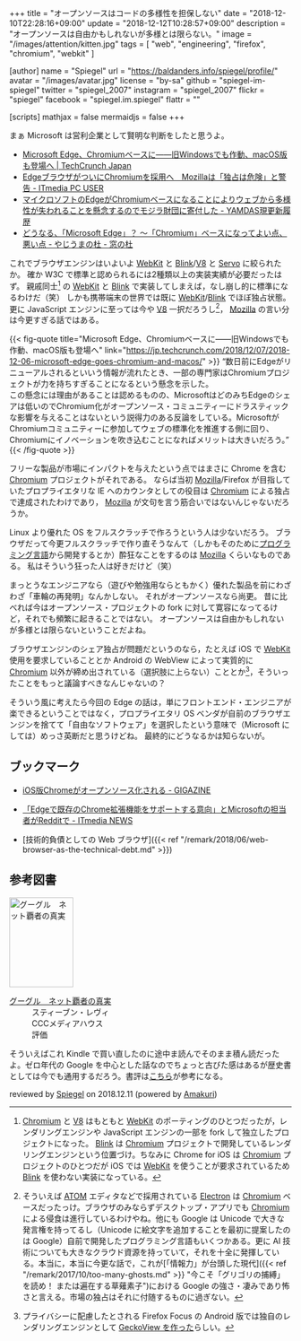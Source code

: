 +++
title = "オープンソースはコードの多様性を担保しない"
date = "2018-12-10T22:28:16+09:00"
update = "2018-12-12T10:28:57+09:00"
description = "オープンソースは自由かもしれないが多様とは限らない。"
image = "/images/attention/kitten.jpg"
tags = [ "web", "engineering", "firefox", "chromium", "webkit" ]

[author]
  name      = "Spiegel"
  url       = "https://baldanders.info/spiegel/profile/"
  avatar    = "/images/avatar.jpg"
  license   = "by-sa"
  github    = "spiegel-im-spiegel"
  twitter   = "spiegel_2007"
  instagram = "spiegel_2007"
  flickr    = "spiegel"
  facebook  = "spiegel.im.spiegel"
  flattr    = ""

[scripts]
  mathjax = false
  mermaidjs = false
+++

まぁ Microsoft は営利企業として賢明な判断をしたと思うよ。

- [Microsoft Edge、Chromiumベースに――旧Windowsでも作動、macOS版も登場へ  |  TechCrunch Japan](https://jp.techcrunch.com/2018/12/07/2018-12-06-microsoft-edge-goes-chromium-and-macos/)
- [EdgeブラウザがついにChromiumを採用へ　Mozillaは「独占は危険」と警告 - ITmedia PC USER](http://www.itmedia.co.jp/pcuser/articles/1812/09/news016.html)
- [マイクロソフトのEdgeがChromiumベースになることによりウェブから多様性が失われることを懸念するのでモジラ財団に寄付した - YAMDAS現更新履歴](http://d.hatena.ne.jp/yomoyomo/20181210/mozilla)
- [どうなる、「Microsoft Edge」？ ～「Chromium」ベースになってよい点、悪い点 - やじうまの杜 - 窓の杜](https://forest.watch.impress.co.jp/docs/serial/yajiuma/1157671.html)

これでブラウザエンジンはいよいよ [WebKit] と [Blink]/[V8] と [Servo] に絞られたか。
確か W3C で標準と認められるには2種類以上の実装実績が必要だったはず。
親戚同士[^ch1] の [WebKit] と [Blink] で実装してしまえば，なし崩し的に標準になるわけだ（笑）
しかも携帯端末の世界では既に [WebKit]/[Blink] でほぼ独占状態。
更に JavaScript エンジンに至っては今や [V8] 一択だろうし[^e1]， [Mozilla] の言い分は今更すぎる話ではある。

[^ch1]: [Chromium] と [V8] はもともと [WebKit] のポーティングのひとつだったが，レンダリングエンジンや JavaScript エンジンの一部を fork して独立したプロジェクトになった。 [Blink] は [Chromium] プロジェクトで開発しているレンダリングエンジンという位置づけ。ちなみに Chrome for iOS は [Chromium] プロジェクトのひとつだが iOS では [WebKit] を使うことが要求されているため [Blink] を使わない実装になっている。
[^e1]: そういえば [ATOM](https://atom.io/) エディタなどで採用されている [Electron](https://electronjs.org/ "Electron | Build cross platform desktop apps with JavaScript, HTML, and CSS.") は [Chromium] ベースだったっけ。ブラウザのみならずデスクトップ・アプリでも [Chromium] による侵食は進行しているわけやね。他にも Google は Unicode で大きな発言権を持ってるし（Unicode に絵文字を追加することを最初に提案したのは Google）自前で開発したプログラミング言語もいくつかある。更に AI 技術についても大きなクラウド資源を持っていて，それを十全に発揮している。本当に，本当に今更な話で，これが[「情報力」が台頭した現代]({{< ref "/remark/2017/10/too-many-ghosts.md" >}} "今こそ「グリゴリの捕縛」を読め！ または遍在する草薙素子")における Google の強さ・凄みであり怖さと言える。市場の独占はそれに付随するものに過ぎない。

{{< fig-quote title="Microsoft Edge、Chromiumベースに――旧Windowsでも作動、macOS版も登場へ" link="https://jp.techcrunch.com/2018/12/07/2018-12-06-microsoft-edge-goes-chromium-and-macos/" >}}
<q>数日前にEdgeがリニューアルされるといいう情報が流れたとき、一部の専門家はChromiumプロジェクトが力を持ちすぎることになるという懸念を示した。<br>
この懸念には理由があることは認めるものの、MicrosoftはどのみちEdgeのシェアは低いのでChromium化がオープンソース・コミュニティーにドラスティックな影響を与えることはないという説得力のある反論をしている。MicrosoftがChromiumコミュニティーに参加してウェブの標準化を推進する側に回り、Chromiumにイノベーションを吹き込むことになればメリットは大きいだろう。</q>
{{< /fig-quote >}}


フリーな製品が市場にインパクトを与えたという点ではまさに Chrome を含む [Chromium] プロジェクトがそれである。
ならば当初 [Mozilla]/Firefox が目指していたプロプライエタリな IE へのカウンタとしての役目は [Chromium] による独占で達成されたわけであり， [Mozilla] が文句を言う筋合いではないんじゃないだろうか。

Linux より優れた OS をフルスクラッチで作ろうという人は少ないだろう。
ブラウザだって今更フルスクラッチで作り直そうなんて（しかもそのために[プログラミング言語](https://www.rust-lang.org/ "Rust programming language")から開発するとか）酔狂なことをするのは [Mozilla] くらいなものである。
私はそういう狂った人は好きだけど（笑）

まっとうなエンジニアなら（遊びや勉強用ならともかく）優れた製品を前にわざわざ「車輪の再発明」なんかしない。
それがオープンソースなら尚更。
昔に比べれば今はオープンソース・プロジェクトの fork に対して寛容になってるけど，それでも頻繁に起きることではない。
オープンソースは自由かもしれないが多様とは限らないということだよね。

ブラウザエンジンのシェア独占が問題だというのなら，たとえば iOS で [WebKit] 使用を要求していることとか Android の WebView によって実質的に [Chromium] 以外が締め出されている（選択肢に上らない）こととか[^ff1]，そういったことをもっと議論すべきなんじゃないの？

[^ff1]: プライバシーに配慮したとされる Firefox Focus の Android 版では独自のレンダリングエンジンとして [GeckoView を作った](https://support.mozilla.org/ja/kb/geckoview-firefox-focus "Firefox Focus の GeckoView | Firefox Focus ヘルプ")らしい。

そういう風に考えたら今回の Edge の話は，単にフロントエンド・エンジニアが楽できるということではなく，プロプライエタリ OS ベンダが自前のブラウザエンジンを捨てて「自由なソフトウェア」を選択したという意味で（Microsoft にしては）めっさ英断だと思うけどね。
最終的にどうなるかは知らないが。

## ブックマーク

- [iOS版Chromeがオープンソース化される - GIGAZINE](https://gigazine.net/news/20170201-ios-chrome-open-source/)
- [「Edgeで既存のChrome拡張機能をサポートする意向」とMicrosoftの担当者がRedditで - ITmedia NEWS](http://www.itmedia.co.jp/news/articles/1812/11/news072.html)

- [技術的負債としての Web ブラウザ]({{< ref "/remark/2018/06/web-browser-as-the-technical-debt.md" >}})

[Chromium]: https://www.chromium.org/ "The Chromium Projects"
[Blink]: https://www.chromium.org/blink "Blink - The Chromium Projects"
[V8]: https://v8.dev/ "V8 JavaScript engine"
[WebKit]: https://webkit.org/
[Mozilla]: https://www.mozilla.org/
[Servo]: https://servo.org/ "Servo, the parallel browser engine"

## 参考図書

<div class="hreview">
  <div class="photo"><a class="item url" href="https://www.amazon.co.jp/exec/obidos/ASIN/B009LFBL4Y/baldandersinf-22"><img src="https://images-fe.ssl-images-amazon.com/images/I/412TwuSJT1L._SL160_.jpg" width="114" height="160" alt="グーグル　ネット覇者の真実"></a></div>
  <dl class="fn">
    <dt><a href="https://www.amazon.co.jp/exec/obidos/ASIN/B009LFBL4Y/baldandersinf-22">グーグル　ネット覇者の真実</a></dt>
    <dd>スティーブン・レヴィ</dd>
    <dd>CCCメディアハウス</dd>
    <dd>評価&nbsp;<abbr class="rating fa-sm" title="3">
      <i class="fas fa-star"></i>
      <i class="fas fa-star"></i>
      <i class="fas fa-star"></i>
      <i class="far fa-star"></i>
      <i class="far fa-star"></i>
    </abbr></dd>
  </dl>
  <p class="description">そういえばこれ Kindle で買い直したのに途中ま読んでそのまま積ん読だったよ。ゼロ年代の Google を中心とした話なのでちょっと古びた感はあるが歴史書としては今でも通用するだろう。書評は<a href="https://www.yamdas.org/booklog/intheplex.html" title="yomoyomoの読書記録 - スティーブン・レヴィ『グーグル　ネット覇者の真実　追われる立場から追う立場へ』（阪急コミュニケーションズ）">こちら</a>が参考になる。</p>
  <p class="powered-by" >reviewed by <a href='#maker' class='reviewer'>Spiegel</a> on <abbr class="dtreviewed">2018.12.11</abbr> (powered by <a href="https://dadadadone.com/amakuri/" >Amakuri</a>)</p>
</div>
